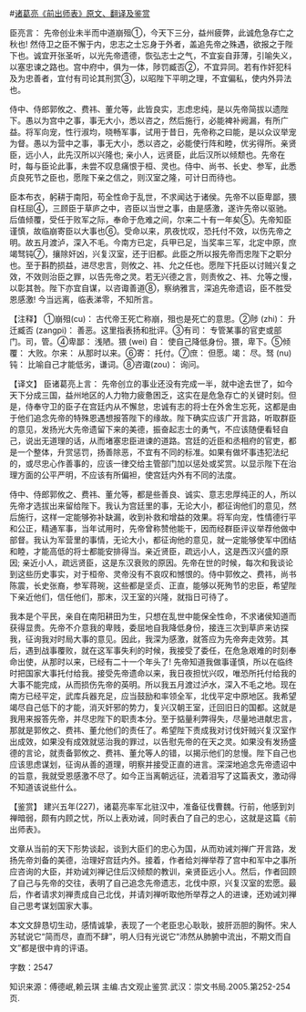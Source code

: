 #[诸葛亮《前出师表》原文、翻译及鉴赏](https://www.vrrw.net/wx/14078.html)

臣亮言： 先帝创业未半而中道崩殂①，今天下三分，益州疲弊，此诚危急存亡之秋也! 然侍卫之臣不懈于内，忠志之士忘身于外者，盖追先帝之殊遇，欲报之于陛下也。诚宜开张圣听，以光先帝遗德，恢弘志士之气，不宜妄自菲薄，引喻失义，以塞忠谏之路也。宫中府中，俱为一体，陟罚臧否②，不宜异同。若有作奸犯科及为忠善者，宜付有司论其刑赏③，以昭陛下平明之理，不宜偏私，使内外异法也。

侍中、侍郎郭攸之、费祎、董允等，此皆良实，志虑忠纯，是以先帝简拔以遗陛下。愚以为宫中之事，事无大小，悉以咨之，然后施行，必能裨补阙漏，有所广益。将军向宠，性行淑均，晓畅军事，试用于昔日，先帝称之曰能，是以众议举宠为督。愚以为营中之事，事无大小，悉以咨之，必能使行阵和睦，优劣得所。亲贤臣，远小人，此先汉所以兴隆也; 亲小人，远贤臣，此后汉所以倾颓也。先帝在时，每与臣论此事，未尝不叹息痛恨于桓、灵也。侍中、尚书、长史、参军，此悉贞良死节之臣也，愿陛下亲之信之，则汉室之隆，可计日而待也。

臣本布衣，躬耕于南阳，苟全性命于乱世，不求闻达于诸侯。先帝不以臣卑鄙，猥自枉屈④，三顾臣于草庐之中，咨臣以当世之事，由是感激，遂许先帝以驱驰。后值倾覆，受任于败军之际，奉命于危难之间，尔来二十有一年矣⑤。先帝知臣谨慎，故临崩寄臣以大事也⑥。受命以来，夙夜忧叹，恐托付不效，以伤先帝之明。故五月渡泸，深入不毛。今南方已定，兵甲已足，当奖率三军，北定中原，庶竭驽钝⑦，攘除奸凶，兴复汉室，还于旧都。此臣之所以报先帝而忠陛下之职分也。至于斟酌损益，进尽忠言，则攸之、祎、允之任也。愿陛下托臣以讨贼兴复之效，不效则治臣之罪，以告先帝之灵。若无兴德之言，则责攸之、祎、允等之慢，以彰其咎。陛下亦宜自谋，以咨诹善道⑧，察纳雅言，深追先帝遗诏，臣不胜受恩感激! 今当远离，临表涕零，不知所言。



【注释】 ①崩殂(cu)： 古代帝王死亡称崩，殂也是死亡的意思。②陟 (zhi)： 升迁臧否 (zangpi)： 善恶。这里指表扬和批评。③有司： 专管某事的官吏或部门。司，管。④卑鄙： 浅陋。猥 (wei) 自： 使自己降低身份。猥，卑下。⑤倾覆： 大败。尔来： 从那时以来。⑥寄： 托付。⑦庶： 但愿。竭： 尽。驽 (nu) 钝： 比喻自己才能低劣，谦词。⑧咨诹(zou)： 询问。

【译文】 臣诸葛亮上言： 先帝创立的事业还没有完成一半，就中途去世了，如今天下分成三国，益州地区的人力物力疲惫困乏，这实在是危急存亡的关键时刻。但是，侍奉守卫的臣子在宫廷内从不懈怠，忠诚有志的将士在外舍生忘死，这都是由于他们追念先帝的特殊恩遇想报答陛下的缘故。陛下确实应该广开言路，听取群臣的意见，发扬光大先帝遗留下来的美德，振奋起志士的勇气，不应该随便看轻自己，说出无道理的话，从而堵塞忠臣进谏的道路。宫廷的近臣和丞相府的官吏，都是一个整体，升赏惩罚，扬善除恶，不宜有不同的标准。如果有做坏事违犯法纪的，或尽忠心作善事的，应该一律交给主管部门加以惩处或奖赏。以显示陛下在治理方面的公平严明，不应该有所偏袒，使宫廷内外有不同的法度。

侍中、侍郎郭攸之、费祎、董允等，都是些善良、诚实、意志忠厚纯正的人，所以先帝才选拔出来留给陛下。我认为宫廷里的事，无论大小，都征询他们的意见，然后施行，这样一定能够弥补缺漏，收到补救和增益的效果。将军向宠，性情德行平和公正，精通军事，当年试用时，先帝曾称赞他能干，因而经群臣评议举荐他做中部督。我认为军营里的事情，无论大小，都征询他的意见，就一定能够使军中团结和睦，才能高低的将士都能安排得当。亲近贤臣，疏远小人，这是西汉兴盛的原因; 亲近小人，疏远贤臣，这是东汉衰败的原因。先帝在世的时候，每次和我谈论到这些历史事实，对于桓帝、灵帝没有不哀叹和憾恨的。侍中郭攸之、费祎，尚书陈震，长史张裔，参军蒋琬，这些都是坚贞、正直，能够以死殉节的忠臣，希望陛下亲近他们，信任他们，那末，汉王室的兴隆，就指日可待了。

我本是个平民，亲自在南阳耕田为生，只想在乱世中能保全性命，不求诸侯知道而获得显贵。先帝不介意我的卑贱，委屈地自我降低身份，接连三次到草庐来访探我，征询我对时局大事的意见。因此，我深为感激，就答应为先帝奔走效劳。其后，遇到战事覆败，就在这军事失利的时候，我接受了委任，在危急艰难的时刻奉命出使，从那时以来，已经有二十一个年头了! 先帝知道我做事谨慎，所以在临终时把国家大事托付给我。接受先帝遗命以来，我日夜担忧兴叹，唯恐所托付给我的大事不能完成，从而损伤先帝的英明。所以我五月渡过泸水，深入不毛之地。现在南方已经平定，武库兵器充足，应当鼓励和率领全军，北伐平定中原地区。我希望竭尽自己低下的才能，消灭奸邪的势力，复兴汉朝王室，迁回旧日的国都。这就是我用来报答先帝，并尽忠陛下的职责本分。至于掂量利弊得失，尽量地进献忠言，那就是郭攸之、费祎、董允他们的责任了。希望陛下责成我对讨伐奸贼兴复汉室作出成效，如果没有成效就惩治我的罪过，以告慰先帝的在天之灵。如果没有发扬盛德的言论，就责备郭攸之、费祎、董允等人的错，以揭示他们的怠慢。陛下自己也应该思虑谋划，征询从善的道理，明察并接受正直的进言。深深地追念先帝遗诏中的旨意，我就受恩感激不尽了。如今正当离朝远征，流着泪写了这篇表文，激动得不知道该说些什么。

【鉴赏】 建兴五年(227)，诸葛亮率军北驻汉中，准备征伐曹魏。行前，他感到刘禅暗弱，颇有内顾之忧，所以上表劝诫，同时表白了自己的忠心，这就是这篇《前出师表》。

文章从当前的天下形势谈起，谈到大臣们的忠心为国，从而劝诫刘禅广开言路，发扬先帝刘备的美德，治理好宫廷内外。接着，作者给刘禅举荐了宫中和军中之事所应咨询的大臣，并劝诫刘禅记住后汉倾颓的教训，亲贤臣远小人。然后，作者回顾了自己与先帝的交往，表明了自己追念先帝遗志，北伐中原，兴复汉室的宏愿。最后，作者请求刘禅责成自己北伐，并请刘禅听取他所举荐之人的进谏，还劝诫刘禅自己思考谋划国家大事。

本文文辞恳切生动，感情诚挚，表现了一个老臣忠心耿耿，披肝沥胆的胸怀。宋人苏轼说它“简而尽，直而不肆”，明人归有光说它“沛然从肺腑中流出，不期文而自文”都是很中肯的评语。

字数：2547

知识来源：傅德岷,赖云琪 主编.古文观止鉴赏.武汉：崇文书局.2005.第252-254页.

